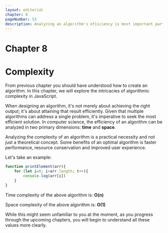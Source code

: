 ```yaml
---
layout: editorial
chapter: 8
pageNumber: 53
description: Analyzing an algorithm's efiiciency is most important part of writing an optimal program. This chapter deep dives into analayzing the efficiency by understanding the space and time complexity.
---
```


# Chapter 8
# Complexity

From previous chapter you should have understood how to create an algorithm. In this chapter, we will explore the intricacies of algorithmic complexity in JavaScript.

When designing an algorithm, it's not merely about achieving the right output; it's about attaining that result efficiently. Given that multiple algorithms can address a single problem, it's imperative to seek the most efficient solution. In computer science, the efficiency of an algorithm can be analyzed in two primary dimensions: **time** and **space**.

Analyzing the complexity of an algorithm is a practical necessity and not just a theoretical concept. Some benefits of an optimal algorithm is faster performance, resource conservation and improved user experience.

Let's take an example:
```javascript
function printElement(arr){
    for (let i=0; i<arr.length; t++){
        console.log(arr[i])
    }
}
```

Time complexity of the above algorithm is: **O(n)**

Space complexity of the above algorithm is: **O(1)**

While this might seem unfamiliar to you at the moment, as you progress through the upcoming chapters, you will begin to understand all these values more clearly.

